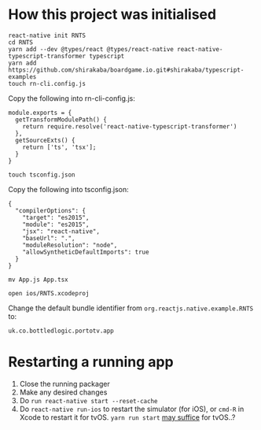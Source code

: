 # How this project was initialised

    react-native init RNTS
    cd RNTS
    yarn add --dev @types/react @types/react-native react-native-typescript-transformer typescript
    yarn add https://github.com/shirakaba/boardgame.io.git#shirakaba/typescript-examples
    touch rn-cli.config.js

Copy the following into rn-cli-config.js:

    module.exports = {  
      getTransformModulePath() {
        return require.resolve('react-native-typescript-transformer')
      },
      getSourceExts() {
        return ['ts', 'tsx'];
      }
    }

    touch tsconfig.json

Copy the following into tsconfig.json:

    {
      "compilerOptions": {
        "target": "es2015",
        "module": "es2015",
        "jsx": "react-native",
        "baseUrl": ".",
        "moduleResolution": "node",
        "allowSyntheticDefaultImports": true
      }
    }

    mv App.js App.tsx

    open ios/RNTS.xcodeproj

Change the default bundle identifier from `org.reactjs.native.example.RNTS` to:

    uk.co.bottledlogic.portotv.app

<!-- Change your code signing team from `None` to your account -->

# Restarting a running app

1. Close the running packager
2. Make any desired changes
3. Do `run react-native start --reset-cache`
4. Do `react-native run-ios` to restart the simulator (for iOS), or `cmd-R` in Xcode to restart it for tvOS. `yarn run start` [may suffice](https://github.com/catarizea/generator-react-native-tvos) for tvOS..?